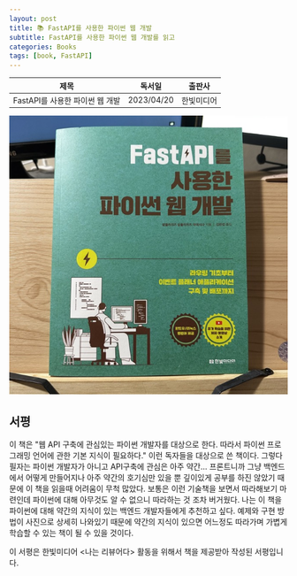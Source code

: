 ```yaml
---
layout: post
title: 📚 FastAPI를 사용한 파이썬 웹 개발
subtitle: FastAPI를 사용한 파이썬 웹 개발를 읽고
categories: Books
tags: [book, FastAPI]
---
```


|      제목       |   독서일   |  출판사  |
| :-------------: | :--------: | :------: |
| FastAPI를 사용한 파이썬 웹 개발 | 2023/04/20 | 한빛미디어 |

![FastAPI를 사용한 파이썬 웹 개발](/assets/images/posts/fast_api.jpeg)

## 서평

이 책은 "웹 API 구축에 관심있는 파이썬 개발자를 대상으로 한다. 따라서 파이썬 프로그래밍 언어에 관한 기본 지식이 필요하다." 이런 독자들을 대상으로 쓴 책이다. 그렇다 필자는 파이썬 개발자가 아니고 API구축에 관심은 아주 약간... 프론트니까 그냥 백엔드에서 어떻게 만들어지나 아주 약간의 호기심만 있을 뿐 깊이있게 공부를 하진 않았기 때문에 이 책을 읽을때 어려움이 무척 많았다. 보통은 이런 기술책을 보면서 따라해보기 마련인데 파이썬에 대해 아무것도 알 수 없으니 따라하는 것 조차 버거웠다. 나는 이 책을 파이썬에 대해 약간의 지식이 있는 백엔드 개발자들에게 추천하고 싶다. 예제와 구현 방법이 사진으로 상세히 나와있기 때문에 약간의 지식이 있으면 어느정도 따라가며 가볍게 학습할 수 있는 책이 될 수 있을 것이다.

이 서평은 한빛미디어 <나는 리뷰어다> 활동을 위해서 책을 제공받아 작성된 서평입니다.

